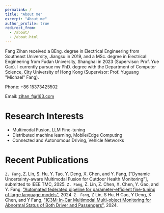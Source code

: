 ```yaml
---
permalink: /
title: "About me"
excerpt: "About me"
author_profile: true
redirect_from: 
  - /about/
  - /about.html
---
```


Fang Zihan received a BEng. degree in Electrical Engineering from Southeast University, Jiangsu in 2019, and a MSc. degree in Electrical Engineering from Fudan University, Shanghai in 2023 (Supervisor: Prof. Yue Gao). I currently pursue my PhD. degree with the Department of Computer Science, City University of Hong Kong (Supervisor: Prof. Yuguang "Michael" Fang).

Phone: +86 15373425502

Email: zihan_f@163.com

<!-- Address: Science Building, Room 608, Handan Road, Fudan University, China -->

Research Interests
======
* Multimodal Fusion, LLM Fine-tuning
* Distributed machine learning, Mobile/Edge Computing
* Connected and Autonomous Driving, Vehicle Networks


Recent Publications
======
`Z. Fang`, Z. Lin, S. Hu, Y. Tao, Y. Deng, X. Chen, and Y. Fang, ["Dynamic Uncertainty-aware Multimodal Fusion for Outdoor Health Monitoring"], submitted to IEEE TMC, 2025.
`Z. Fang`, Z. Lin, Z. Chen, X. Chen, Y. Gao, and Y. Fang, ["Automated federated pipeline for parameter-efficient fine-tuning of large language models"](https://arxiv.org/pdf/2404.06448), 2024.
`Z. Fang`, Z Lin, S Hu, H Cao, Y Deng, X Chen, and Y Fang, ["IC3M: In-Car Multimodal Multi-object Monitoring for Abnormal Status of Both Driver and Passengers"](https://arxiv.org/pdf/2410.02592), 2024.
